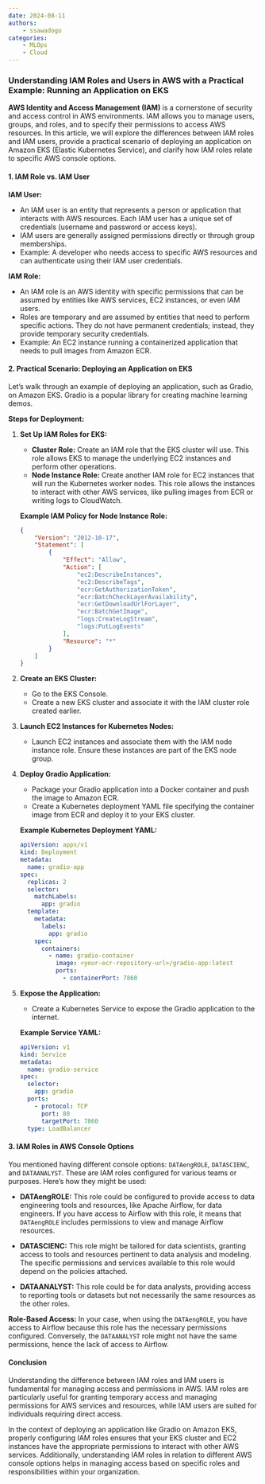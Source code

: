 ```yaml
---
date: 2024-08-11
authors:
    - ssawadogo
categories: 
    - MLOps
    - Cloud
---
```


### Understanding IAM Roles and Users in AWS with a Practical Example: Running an Application on EKS

**AWS Identity and Access Management (IAM)** is a cornerstone of security and access control in AWS environments. IAM allows you to manage users, groups, and roles, and to specify their permissions to access AWS resources. In this article, we will explore the differences between IAM roles and IAM users, provide a practical scenario of deploying an application on Amazon EKS (Elastic Kubernetes Service), and clarify how IAM roles relate to specific AWS console options.
<!-- more -->

#### **1. IAM Role vs. IAM User**

**IAM User:**
- An IAM user is an entity that represents a person or application that interacts with AWS resources. Each IAM user has a unique set of credentials (username and password or access keys).
- IAM users are generally assigned permissions directly or through group memberships.
- Example: A developer who needs access to specific AWS resources and can authenticate using their IAM user credentials.

**IAM Role:**
- An IAM role is an AWS identity with specific permissions that can be assumed by entities like AWS services, EC2 instances, or even IAM users.
- Roles are temporary and are assumed by entities that need to perform specific actions. They do not have permanent credentials; instead, they provide temporary security credentials.
- Example: An EC2 instance running a containerized application that needs to pull images from Amazon ECR.

#### **2. Practical Scenario: Deploying an Application on EKS**

Let’s walk through an example of deploying an application, such as Gradio, on Amazon EKS. Gradio is a popular library for creating machine learning demos.

**Steps for Deployment:**

1. **Set Up IAM Roles for EKS:**
   - **Cluster Role:** Create an IAM role that the EKS cluster will use. This role allows EKS to manage the underlying EC2 instances and perform other operations.
   - **Node Instance Role:** Create another IAM role for EC2 instances that will run the Kubernetes worker nodes. This role allows the instances to interact with other AWS services, like pulling images from ECR or writing logs to CloudWatch.

   **Example IAM Policy for Node Instance Role:**

   ```json
   {
       "Version": "2012-10-17",
       "Statement": [
           {
               "Effect": "Allow",
               "Action": [
                   "ec2:DescribeInstances",
                   "ec2:DescribeTags",
                   "ecr:GetAuthorizationToken",
                   "ecr:BatchCheckLayerAvailability",
                   "ecr:GetDownloadUrlForLayer",
                   "ecr:BatchGetImage",
                   "logs:CreateLogStream",
                   "logs:PutLogEvents"
               ],
               "Resource": "*"
           }
       ]
   }
   ```

2. **Create an EKS Cluster:**
   - Go to the EKS Console.
   - Create a new EKS cluster and associate it with the IAM cluster role created earlier.

3. **Launch EC2 Instances for Kubernetes Nodes:**
   - Launch EC2 instances and associate them with the IAM node instance role. Ensure these instances are part of the EKS node group.

4. **Deploy Gradio Application:**
   - Package your Gradio application into a Docker container and push the image to Amazon ECR.
   - Create a Kubernetes deployment YAML file specifying the container image from ECR and deploy it to your EKS cluster.

   **Example Kubernetes Deployment YAML:**

   ```yaml
   apiVersion: apps/v1
   kind: Deployment
   metadata:
     name: gradio-app
   spec:
     replicas: 2
     selector:
       matchLabels:
         app: gradio
     template:
       metadata:
         labels:
           app: gradio
       spec:
         containers:
           - name: gradio-container
             image: <your-ecr-repository-url>/gradio-app:latest
             ports:
               - containerPort: 7860
   ```

5. **Expose the Application:**
   - Create a Kubernetes Service to expose the Gradio application to the internet.

   **Example Service YAML:**

   ```yaml
   apiVersion: v1
   kind: Service
   metadata:
     name: gradio-service
   spec:
     selector:
       app: gradio
     ports:
       - protocol: TCP
         port: 80
         targetPort: 7860
     type: LoadBalancer
   ```

#### **3. IAM Roles in AWS Console Options**

You mentioned having different console options: `DATAengROLE`, `DATASCIENC`, and `DATAANALYST`. These are IAM roles configured for various teams or purposes. Here’s how they might be used:

- **DATAengROLE:** This role could be configured to provide access to data engineering tools and resources, like Apache Airflow, for data engineers. If you have access to Airflow with this role, it means that `DATAengROLE` includes permissions to view and manage Airflow resources.

- **DATASCIENC:** This role might be tailored for data scientists, granting access to tools and resources pertinent to data analysis and modeling. The specific permissions and services available to this role would depend on the policies attached.

- **DATAANALYST:** This role could be for data analysts, providing access to reporting tools or datasets but not necessarily the same resources as the other roles.

**Role-Based Access:**
In your case, when using the `DATAengROLE`, you have access to Airflow because this role has the necessary permissions configured. Conversely, the `DATAANALYST` role might not have the same permissions, hence the lack of access to Airflow.

#### **Conclusion**

Understanding the difference between IAM roles and IAM users is fundamental for managing access and permissions in AWS. IAM roles are particularly useful for granting temporary access and managing permissions for AWS services and resources, while IAM users are suited for individuals requiring direct access.

In the context of deploying an application like Gradio on Amazon EKS, properly configuring IAM roles ensures that your EKS cluster and EC2 instances have the appropriate permissions to interact with other AWS services. Additionally, understanding IAM roles in relation to different AWS console options helps in managing access based on specific roles and responsibilities within your organization.